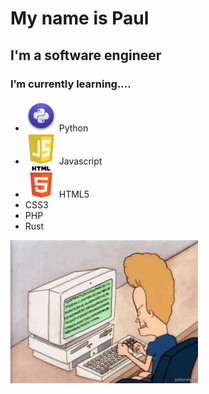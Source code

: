 # My name is Paul
## I'm a software engineer
### I’m currently learning....
 - <img src="https://github.com/arudu/tmages/raw/main/python-icon-png-1.jpg" alt="Alt Text" width="50" height="50"> Python
 - <img src="https://github.com/arudu/tmages/raw/main/javascript-icon-png-23.jpg" alt="Alt Text" width="50" height="50"> Javascript
 - <img src="https://github.com/arudu/tmages/raw/main/html5-icon-png-21.jpg" alt="Alt Text" width="50" height="50"> HTML5
 - CSS3
 - PHP
 - Rust

![Example Image](https://github.com/arudu/tmages/raw/main/butthead1.gif)


